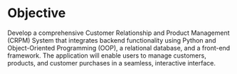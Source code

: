 # Objective

Develop a comprehensive Customer Relationship and Product Management (CRPM) System that integrates backend functionality using Python and Object-Oriented Programming (OOP), a relational database, and a front-end framework. The application will enable users to manage customers, products, and customer purchases in a seamless, interactive interface.